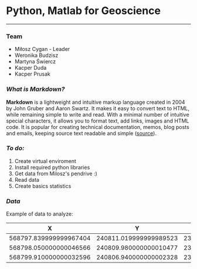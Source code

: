 # Python, Matlab for Geoscience
---
###  **Team**
* Miłosz Cygan - Leader
* Weronika Budzisz
* Martyna Świercz
* Kacper Duda
* Kacper Prusak


### ***What is Markdown?***
**Markdown** is a lightweight and intuitive markup language created in 2004 by John Gruber and Aaron Swartz. It makes it easy to convert text to HTML, while remaining simple to write and read. With a minimal number of intuitive special characters, it allows you to format text, add links, images and HTML code. It is popular for creating technical documentation, memos, blog posts and emails, keeping source text readable and simple ([source](https://boringowl.io/blog/markdown-jak-zrozumiec-i-efektywnie-wykorzystac-ten-jezyk-znacznikow)).

### ***To do:***
1. Create virtual enviroment
2. Install required python libraries
3. Get data from Milosz's pendrive :)
4. Read data
5. Create basics statistics

### ***Data***
Example of data to analyze:

| X        | Y           | Z        | geoportal1        | up421      |
|:-------------:|:------------:|:-------------:|:--------:|:--------:|
|568797.839999999967404| 240811.019999999989523|232.550000000000011|232.550000000000011|232.442077636718750|
|568798.050000000046566|240809.980000000010477|232.710000000000008|232.710000000000008|232.535675048828125|
|568799.910000000032596|240806.940000000002328|232.770000000000010|232.770000000000010|232.670272827148438|